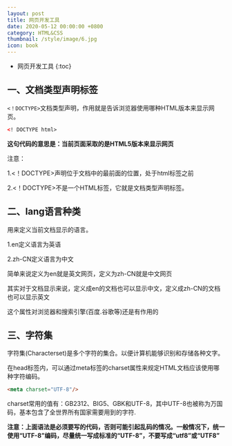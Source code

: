 ```yaml
---
layout: post
title: 网页开发工具
date: 2020-05-12 00:00:00 +0800
category: HTML&CSS
thumbnail: /style/image/6.jpg
icon: book
---
```


* 网页开发工具
{:toc}

## 一、文档类型声明标签
`<！DOCTYPE>`文档类型声明，作用就是告诉浏览器使用哪种HTML版本来显示网页。  

```html
<! DOCTYPE html>
```
**这句代码的意思是：当前页面采取的是HTML5版本来显示网页**  

注意：  

1.<！DOCTYPE>声明位于文档中的最前面的位置，处于html标签之前  

2.<！DOCTYPE>不是一个HTML标签，它就是文档类型声明标签。

## 二、lang语言种类
用来定义当前文档显示的语言。  

1.en定义语言为英语  

2.zh-CN定义语言为中文  

简单来说定义为en就是英文网页，定义为zh-CN就是中文网页  

其实对于文档显示来说，定义成en的文档也可以显示中文，定义成zh-CN的文档也可以显示英文  

这个属性对浏览器和搜索引擎(百度.谷歌等)还是有作用的  

## 三、字符集
字符集(Characterset)是多个字符的集合。以便计算机能够识别和存储各种文字。  

在head标签内，可以通过meta标签的charset属性来规定HTML文档应该使用哪种字符编码。  

```html
<meta charset="UTF-8"/>
```

charset常用的值有：GB2312、BIG5、GBK和UTF-8，其中UTF-8也被称为万国码，基本包含了全世界所有国家需要用到的字符.  

**注意：上面语法是必须要写的代码，否则可能引起乱码的情况。一般情况下，统一使用“UTF-8”编码，尽量统一写成标准的“UTF-8”，不要写成“utf8”或“UTF8”**  
